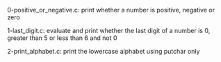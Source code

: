 0-positive_or_negative.c:
    print whether a number is positive,
    negative or zero

1-last_digit.c:
    evaluate and print whether the last
    digit of a number is 0, greater
    than 5 or less than 6 and not 0

2-print_alphabet.c:
    print the lowercase alphabet using
    putchar only


